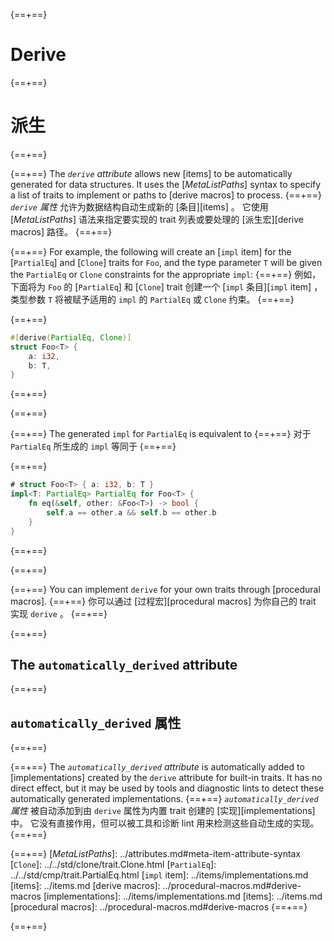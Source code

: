 {==+==}
# Derive
{==+==}
# 派生
{==+==}


{==+==}
The *`derive` attribute* allows new [items] to be automatically generated for
data structures. It uses the [_MetaListPaths_] syntax to specify a list of
traits to implement or paths to [derive macros] to process.
{==+==}
*` derive` 属性* 允许为数据结构自动生成新的 [条目][items] 。
它使用 [_MetaListPaths_] 语法来指定要实现的 trait 列表或要处理的 [派生宏][derive macros] 路径。
{==+==}


{==+==}
For example, the following will create an [`impl` item] for the
[`PartialEq`] and [`Clone`] traits for `Foo`, and the type parameter `T` will be
given the `PartialEq` or `Clone` constraints for the appropriate `impl`:
{==+==}
例如，下面将为 `Foo` 的 [`PartialEq`] 和 [`Clone`] trait 创建一个 [`impl` 条目][`impl` item] ，
类型参数 `T` 将被赋予适用的 `impl` 的 `PartialEq` 或 `Clone` 约束。
{==+==}


{==+==}
```rust
#[derive(PartialEq, Clone)]
struct Foo<T> {
    a: i32,
    b: T,
}
```
{==+==}

{==+==}


{==+==}
The generated `impl` for `PartialEq` is equivalent to
{==+==}
对于 `PartialEq` 所生成的 `impl` 等同于
{==+==}


{==+==}
```rust
# struct Foo<T> { a: i32, b: T }
impl<T: PartialEq> PartialEq for Foo<T> {
    fn eq(&self, other: &Foo<T>) -> bool {
        self.a == other.a && self.b == other.b
    }
}
```
{==+==}

{==+==}


{==+==}
You can implement `derive` for your own traits through [procedural macros].
{==+==}
你可以通过 [过程宏][procedural macros] 为你自己的 trait 实现 `derive` 。
{==+==}


{==+==}
## The `automatically_derived` attribute
{==+==}
## `automatically_derived` 属性
{==+==}


{==+==}
The *`automatically_derived` attribute* is automatically added to
[implementations] created by the `derive` attribute for built-in traits. It
has no direct effect, but it may be used by tools and diagnostic lints to
detect these automatically generated implementations.
{==+==}
 *`automatically_derived` 属性* 被自动添加到由 `derive` 属性为内置 trait 创建的 [实现][implementations] 中。
它没有直接作用，但可以被工具和诊断 lint 用来检测这些自动生成的实现。
{==+==}


{==+==}
[_MetaListPaths_]: ../attributes.md#meta-item-attribute-syntax
[`Clone`]: ../../std/clone/trait.Clone.html
[`PartialEq`]: ../../std/cmp/trait.PartialEq.html
[`impl` item]: ../items/implementations.md
[items]: ../items.md
[derive macros]: ../procedural-macros.md#derive-macros
[implementations]: ../items/implementations.md
[items]: ../items.md
[procedural macros]: ../procedural-macros.md#derive-macros
{==+==}

{==+==}